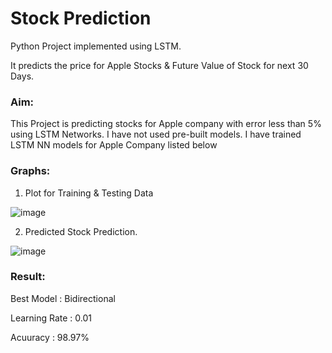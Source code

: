 # Stock Prediction
Python Project implemented using LSTM.

It predicts the price for Apple Stocks & Future Value of Stock for next 30 Days.

### Aim:

This Project is predicting stocks for Apple company with error less than 5% using LSTM Networks. I have not used pre-built models. I have trained LSTM NN models for Apple Company listed below


### Graphs:

1) Plot for Training & Testing Data
   
![image](https://github.com/shreya-saxena1234/Stock-Price-Prediction/assets/74912353/42255aed-6e32-4500-bcf8-cacebee1748e)

2) Predicted Stock Prediction.

![image](https://github.com/shreya-saxena1234/Stock-Price-Prediction/assets/74912353/fd644ee4-c120-4da9-b62b-73759b8a21ce)


### Result:

Best Model       :  Bidirectional

Learning Rate    :  0.01

Acuuracy         :  98.97%

